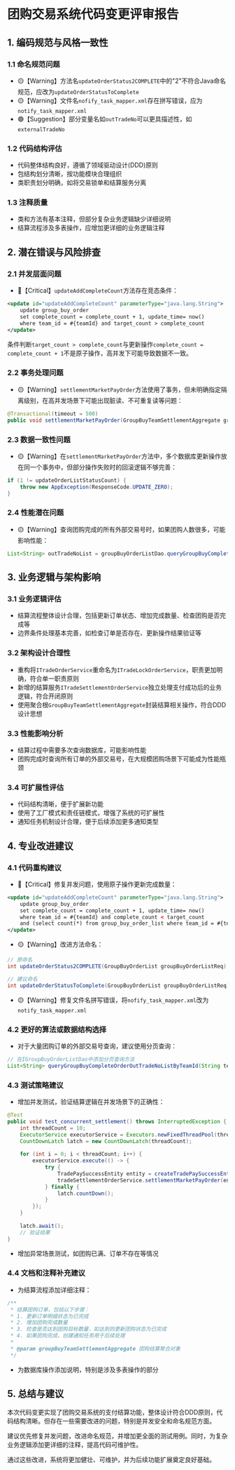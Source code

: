 # 团购交易系统代码变更评审报告

## 1. 编码规范与风格一致性

### 1.1 命名规范问题
- 🟡【Warning】方法名`updateOrderStatus2COMPLETE`中的"2"不符合Java命名规范，应改为`updateOrderStatusToComplete`
- 🟡【Warning】文件名`nofify_task_mapper.xml`存在拼写错误，应为`notify_task_mapper.xml`
- 🟢【Suggestion】部分变量名如`outTradeNo`可以更具描述性，如`externalTradeNo`

### 1.2 代码结构评估
- 代码整体结构良好，遵循了领域驱动设计(DDD)原则
- 包结构划分清晰，按功能模块合理组织
- 类职责划分明确，如将交易锁单和结算服务分离

### 1.3 注释质量
- 类和方法有基本注释，但部分复杂业务逻辑缺少详细说明
- 结算流程涉及多表操作，应增加更详细的业务逻辑注释

## 2. 潜在错误与风险排查

### 2.1 并发层面问题
- 🔴【Critical】`updateAddCompleteCount`方法存在竞态条件：
```xml
<update id="updateAddCompleteCount" parameterType="java.lang.String">
    update group_buy_order
    set complete_count = complete_count + 1, update_time= now()
    where team_id = #{teamId} and target_count > complete_count
</update>
```
  条件判断`target_count > complete_count`与更新操作`complete_count = complete_count + 1`不是原子操作，高并发下可能导致数据不一致。

### 2.2 事务处理问题
- 🟡【Warning】`settlementMarketPayOrder`方法使用了事务，但未明确指定隔离级别，在高并发场景下可能出现脏读、不可重复读等问题：
```java
@Transactional(timeout = 500)
public void settlementMarketPayOrder(GroupBuyTeamSettlementAggregate groupBuyTeamSettlementAggregate) {
```

### 2.3 数据一致性问题
- 🟡【Warning】在`settlementMarketPayOrder`方法中，多个数据库更新操作放在同一个事务中，但部分操作失败时的回滚逻辑不够完善：
```java
if (1 != updateOrderListStatusCount) {
    throw new AppException(ResponseCode.UPDATE_ZERO);
}
```

### 2.4 性能潜在问题
- 🟡【Warning】查询团购完成的所有外部交易号时，如果团购人数很多，可能影响性能：
```java
List<String> outTradeNoList = groupBuyOrderListDao.queryGroupBuyCompleteOrderOutTradeNoListByTeamId(groupBuyTeamEntity.getTeamId());
```

## 3. 业务逻辑与架构影响

### 3.1 业务逻辑评估
- 结算流程整体设计合理，包括更新订单状态、增加完成数量、检查团购是否完成等
- 边界条件处理基本完善，如检查订单是否存在、更新操作结果验证等

### 3.2 架构设计合理性
- 重构将`ITradeOrderService`重命名为`ITradeLockOrderService`，职责更加明确，符合单一职责原则
- 新增的结算服务`ITradeSettlementOrderService`独立处理支付成功后的业务逻辑，符合开闭原则
- 使用聚合根`GroupBuyTeamSettlementAggregate`封装结算相关操作，符合DDD设计思想

### 3.3 性能影响分析
- 结算过程中需要多次查询数据库，可能影响性能
- 团购完成时查询所有订单的外部交易号，在大规模团购场景下可能成为性能瓶颈

### 3.4 可扩展性评估
- 代码结构清晰，便于扩展新功能
- 使用了工厂模式和责任链模式，增强了系统的可扩展性
- 通知任务机制设计合理，便于后续添加更多通知类型

## 4. 专业改进建议

### 4.1 代码重构建议
- 🔴【Critical】修复并发问题，使用原子操作更新完成数量：
```xml
<update id="updateAddCompleteCount" parameterType="java.lang.String">
    update group_buy_order
    set complete_count = complete_count + 1, update_time= now()
    where team_id = #{teamId} and complete_count < target_count
    and (select count(*) from group_buy_order_list where team_id = #{teamId} and status = 1) = complete_count
</update>
```

- 🟡【Warning】改进方法命名：
```java
// 原命名
int updateOrderStatus2COMPLETE(GroupBuyOrderList groupBuyOrderListReq);

// 建议命名
int updateOrderStatusToComplete(GroupBuyOrderList groupBuyOrderListReq);
```

- 🟡【Warning】修复文件名拼写错误，将`nofify_task_mapper.xml`改为`notify_task_mapper.xml`

### 4.2 更好的算法或数据结构选择
- 对于大量团购订单的外部交易号查询，建议使用分页查询：
```java
// 在IGroupBuyOrderListDao中添加分页查询方法
List<String> queryGroupBuyCompleteOrderOutTradeNoListByTeamId(String teamId, int offset, int limit);
```

### 4.3 测试策略建议
- 增加并发测试，验证结算逻辑在并发场景下的正确性：
```java
@Test
public void test_concurrent_settlement() throws InterruptedException {
    int threadCount = 10;
    ExecutorService executorService = Executors.newFixedThreadPool(threadCount);
    CountDownLatch latch = new CountDownLatch(threadCount);
    
    for (int i = 0; i < threadCount; i++) {
        executorService.execute(() -> {
            try {
                TradePaySuccessEntity entity = createTradePaySuccessEntity();
                tradeSettlementOrderService.settlementMarketPayOrder(entity);
            } finally {
                latch.countDown();
            }
        });
    }
    
    latch.await();
    // 验证结果
}
```

- 增加异常场景测试，如团购已满、订单不存在等情况

### 4.4 文档和注释补充建议
- 为结算流程添加详细注释：
```java
/**
 * 结算团购订单，包括以下步骤：
 * 1. 更新订单明细状态为已完成
 * 2. 增加团购完成数量
 * 3. 检查是否达到团购目标数量，如达到则更新团购状态为已完成
 * 4. 如果团购完成，创建通知任务用于后续处理
 *
 * @param groupBuyTeamSettlementAggregate 团购结算聚合对象
 */
```

- 为数据库操作添加说明，特别是涉及多表操作的部分

## 5. 总结与建议

本次代码变更实现了团购交易系统的支付结算功能，整体设计符合DDD原则，代码结构清晰。但存在一些需要改进的问题，特别是并发安全和命名规范方面。

建议优先修复并发问题，改进命名规范，并增加更全面的测试用例。同时，为复杂业务逻辑添加更详细的注释，提高代码可维护性。

通过这些改进，系统将更加健壮、可维护，并为后续功能扩展奠定良好基础。